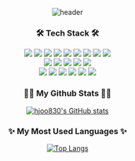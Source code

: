 <div align="center"> 
  
  ![header](https://capsule-render.vercel.app/api?type=waving&color=97c4ff&height=200&text=Welcome%20to%20Hyoju’s%20GitHub!&animation=fadeIn&fontSize=50&fontAlignY=35)

  <h3>🛠 Tech Stack 🛠</h3>
  <p align="center">
    <img src="https://img.shields.io/badge/Python-3776AB?style=flat&logo=Python&logoColor=white"/></a>
    <img src="https://img.shields.io/badge/Java-007396?style=flat&logo=Java&logoColor=white"/></a>
    <img src="https://img.shields.io/badge/C-A8B9CC?style=flat&logo=C&logoColor=white"/></a>
    <img src="https://img.shields.io/badge/C++-00599C?style=flat&logo=C++&logoColor=white"/></a>
    <img src="https://img.shields.io/badge/MySQL-4479A1?style=flat&logo=MySQL&logoColor=white"/></a>
    <img src="https://img.shields.io/badge/Oracle-F80000?style=flat&logo=Oracle&logoColor=white"/></a>
    <img src="https://img.shields.io/badge/Git-F05032?style=flat&logo=Git&logoColor=white"/></a>
    <img src="https://img.shields.io/badge/GitHub-181717?style=flat&logo=GitHub&logoColor=white"/></a>
    <img src="https://img.shields.io/badge/Sourcetree-0052CC?style=flat&logo=Sourcetree&logoColor=white"/></a><br>
    <img src="https://img.shields.io/badge/Visual Studio-5C2D91?style=flat&logo=Visual Studio&logoColor=white"/></a>
    <img src="https://img.shields.io/badge/Visual Studio Code-007ACC?style=flat&logo=Visual Studio Code&logoColor=white"/></a>
    <img src="https://img.shields.io/badge/Android Studio-3DDC84?style=flat&logo=AndroidStudio&logoColor=white"/></a>
    <img src="https://img.shields.io/badge/Figma-F24E1E?style=flat&logo=Figma&logoColor=white"/></a>
    <img src="https://img.shields.io/badge/Discord-5865F2?style=flat&logo=Discord&logoColor=white"/></a><br>
    <img src="https://img.shields.io/badge/React-61DAFB?style=flat&logo=React&logoColor=white"/></a>
    <img src="https://img.shields.io/badge/React Native-61DAFB?style=flat&logo=React&logoColor=white"/></a>
    <img src="https://img.shields.io/badge/JavaScript-F7DF1E?style=flat&logo=JavaScript&logoColor=white"/></a>
    <img src="https://img.shields.io/badge/HTML5-E34F26?style=flat&logo=HTML5&logoColor=white"/></a>
    <img src="https://img.shields.io/badge/CSS3-1572B6?style=flat&logo=CSS3&logoColor=white"/></a>
    <img src="https://img.shields.io/badge/Markdown-000000?style=flat&logo=Markdown&logoColor=white"/></a>
  </p>

  <h3>👩‍💻 My Github Stats 👩‍💻</h3>
  
  [![hjoo830's GitHub stats](https://github-readme-stats.vercel.app/api?username=hjoo830&hide_title=true&show_icons=true&include_all_commits=true&theme=transparent&height=150)](https://github.com/anuraghazra/github-readme-stats)
  
  <h3>✨ My Most Used Languages ✨</h3>
  
  [![Top Langs](https://github-readme-stats.vercel.app/api/top-langs/?username=hjoo830&layout=compact&theme=transparent&height=150)](https://github.com/anuraghazra/github-readme-stats)



</div>




<!--
**hjoo830/hjoo830** is a ✨ _special_ ✨ repository because its `README.md` (this file) appears on your GitHub profile.

Here are some ideas to get you started:

- 🔭 I’m currently working on ...
- 🌱 I’m currently learning ...
- 👯 I’m looking to collaborate on ...
- 🤔 I’m looking for help with ...
- 💬 Ask me about ...
- 📫 How to reach me: ...
- 😄 Pronouns: ...
- ⚡ Fun fact: ...
-->
